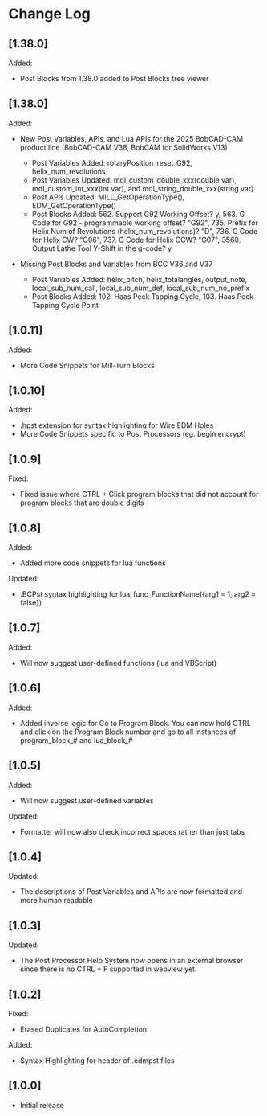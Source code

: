 # Change Log

## [1.38.0]

Added:

* Post Blocks from 1.38.0 added to Post Blocks tree viewer

## [1.38.0]

Added:

* New Post Variables, APIs, and Lua APIs for the 2025 BobCAD-CAM product line (BobCAD-CAM V38, BobCAM for SolidWorks V13)
    * Post Variables Added: rotaryPosition_reset_G92, helix_num_revolutions
    * Post Variables Updated: mdi_custom_double_xxx(double var), mdi_custom_int_xxx(int var), and mdi_string_double_xxx(string var)
    * Post APIs Updated: MILL_GetOperationType(), EDM_GetOperationType()
    * Post Blocks Added: 562.  Support G92 Working Offset? y, 563.  G Code for G92 - programmable working offset? "G92", 735. Prefix for Helix Num of Revolutions (helix_num_revolutions)? "D", 736. G Code for Helix CW? "G06", 737. G Code for Helix CCW? "G07", 3560. Output Lathe Tool Y-Shift in the g-code? y

* Missing Post Blocks and Variables from BCC V36 and V37
    * Post Variables Added: helix_pitch, helix_totalangles, output_note, local_sub_num_call, local_sub_num_def, local_sub_num_no_prefix
    * Post Blocks Added: 102. Haas Peck Tapping Cycle, 103. Haas Peck Tapping Cycle Point

## [1.0.11]

Added:

* More Code Snippets for Mill-Turn Blocks

## [1.0.10]

Added:

* .hpst extension for syntax highlighting for Wire EDM Holes
* More Code Snippets specific to Post Processors (eg. begin encrypt)

## [1.0.9]

Fixed:

* Fixed issue where CTRL + Click program blocks that did not account for program blocks that are double digits

## [1.0.8]

Added:

* Added more code snippets for lua functions

Updated:

* .BCPst syntax highlighting for lua_func_FunctionName({arg1 = 1, arg2 = false}) 

## [1.0.7]

Added:

* Will now suggest user-defined functions (lua and VBScript)

## [1.0.6]

Added:

* Added inverse logic for Go to Program Block. You can now hold CTRL and click on the Program Block number and go to all instances of program_block_# and lua_block_#

## [1.0.5]

Added:

* Will now suggest user-defined variables

Updated:

* Formatter will now also check incorrect spaces rather than just tabs 

## [1.0.4]

Updated:

* The descriptions of Post Variables and APIs are now formatted and more human readable

## [1.0.3]

Updated:

* The Post Processor Help System now opens in an external browser since there is no CTRL + F supported in webview yet.

## [1.0.2]

Fixed:

* Erased Duplicates for AutoCompletion

Added:

* Syntax Highlighting for header of .edmpst files

## [1.0.0]

- Initial release